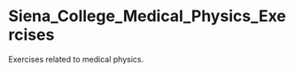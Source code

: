 Siena_College_Medical_Physics_Exercises
=======================================

Exercises related to medical physics. 
